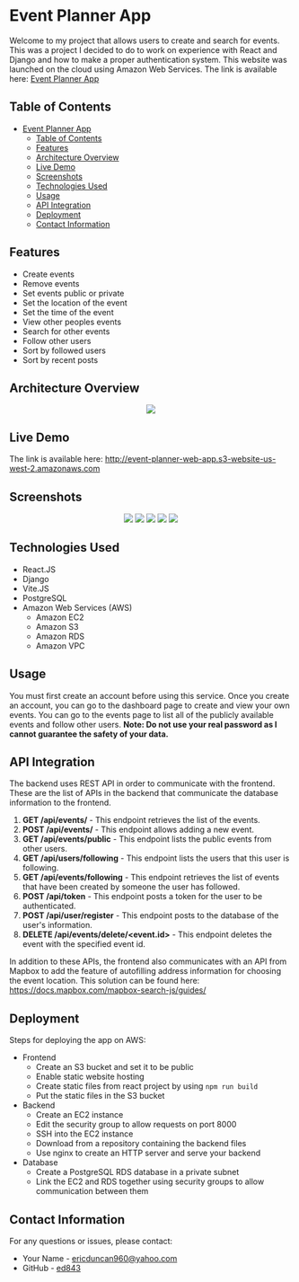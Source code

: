 # Event Planner App
Welcome to my project that allows users to create and search for events. This was a project I decided to do to work on experience with React and Django and how to make a proper authentication system. This website was launched on the cloud using Amazon Web Services. The link is available here: [Event Planner App](http://event-planner-web-app.s3-website-us-west-2.amazonaws.com)

## Table of Contents
- [Event Planner App](#event-planner-app)
  - [Table of Contents](#table-of-contents)
  - [Features](#features)
  - [Architecture Overview](#architecture-overview)
  - [Live Demo](#live-demo)
  - [Screenshots](#screenshots)
  - [Technologies Used](#technologies-used)
  - [Usage](#usage)
  - [API Integration](#api-integration)
  - [Deployment](#deployment)
  - [Contact Information](#contact-information)

## Features

- Create events
- Remove events
- Set events public or private
- Set the location of the event
- Set the time of the event
- View other peoples events
- Search for other events
- Follow other users
- Sort by followed users
- Sort by recent posts

## Architecture Overview
<p style="text-align:center;">
    <img src="./screenshots/Architecture Overview.png"/>
</p>

## Live Demo

The link is available here: http://event-planner-web-app.s3-website-us-west-2.amazonaws.com

## Screenshots

<p style="text-align:center;">
    <img src="./screenshots/Screenshot1.png"/>
    <img src="./screenshots/Screenshot2.png"/>
    <img src="./screenshots/Screenshot3.png"/>
    <img src="./screenshots/Screenshot4.png"/>
    <img src="./screenshots/Screenshot5.png"/>
</p>

## Technologies Used

- React.JS
- Django
- Vite.JS
- PostgreSQL
- Amazon Web Services (AWS)
  - Amazon EC2
  - Amazon S3
  - Amazon RDS
  - Amazon VPC

## Usage

You must first create an account before using this service. Once you create an account, you can go to the dashboard page to create and view your own events. You can go to the events page to list all of the publicly available events and follow other users.
<strong>Note: Do not use your real password as I cannot guarantee the safety of your data.</strong>

## API Integration

The backend uses REST API in order to communicate with the frontend. These are the list of APIs in the backend that communicate the database information to the frontend.
1. **GET /api/events/** - This endpoint retrieves the list of the events.
2. **POST /api/events/** - This endpoint allows adding a new event.
3. **GET /api/events/public** - This endpoint lists the public events from other users.
4. **GET /api/users/following** - This endpoint lists the users that this user is following.
5. **GET /api/events/following** - This endpoint retrieves the list of events that have been created by someone the user has followed.
6. **POST /api/token** - This endpoint posts a token for the user to be authenticated.
7. **POST /api/user/register** - This endpoint posts to the database of the user's information.
8. **DELETE /api/events/delete/<event.id>** - This endpoint deletes the event with the specified event id.

In addition to these APIs, the frontend also communicates with an API from Mapbox to add the feature of autofilling address information for choosing the event location. This solution can be found here: https://docs.mapbox.com/mapbox-search-js/guides/ 

## Deployment

Steps for deploying the app on AWS:
- Frontend
  - Create an S3 bucket and set it to be public
  - Enable static website hosting
  - Create static files from react project by using ``npm run build``
  - Put the static files in the S3 bucket
- Backend
  - Create an EC2 instance
  - Edit the security group to allow requests on port 8000
  - SSH into the EC2 instance
  - Download from a repository containing the backend files
  - Use nginx to create an HTTP server and serve your backend
- Database
  - Create a PostgreSQL RDS database in a private subnet
  - Link the EC2 and RDS together using security groups to allow communication between them

## Contact Information
For any questions or issues, please contact:
- Your Name - [ericduncan960@yahoo.com](mailto:ericduncan960@yahoo.com)
- GitHub - [ed843](https://github.com/ed843)